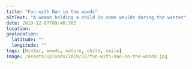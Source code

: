 ```yaml
---
title: "Fun with Nan in the woods"
altText: "A woman holding a child in some woulds during the winter"
date: 2019-12-07T09:46:36Z
location: 
geolocation: 
  latitude: ""
  longitude: ""
tags: [Winter, woods, nature, child, smile]
image: /assets/uploads/2019/12/fun-with-nan-in-the-woods.jpg
---
```

